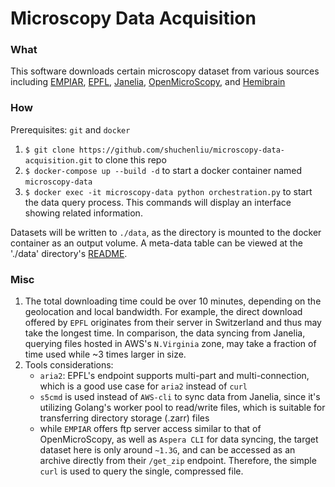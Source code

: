 # Microscopy Data Acquisition

### What
This software downloads certain microscopy dataset from various sources including [EMPIAR](https://www.ebi.ac.uk/empiar/EMPIAR-11759/), [EPFL](https://www.epfl.ch/labs/cvlab/data/data-em/), [Janelia](https://openorganelle.janelia.org/datasets/jrc_mus-nacc-2), [OpenMicroScopy](https://idr.openmicroscopy.org/webclient/img_detail/9846137/?dataset=10740), and [Hemibrain](https://tinyurl.com/hemibrain-ng)

### How
Prerequisites: `git` and `docker`
1. `$ git clone https://github.com/shuchenliu/microscopy-data-acquisition.git` to clone this repo
2. `$ docker-compose up --build -d` to start a docker container named `microscopy-data`
3. `$ docker exec -it microscopy-data python orchestration.py` to start the data query process. This commands will display an interface showing related information.

Datasets will be written to `./data`, as the directory is mounted to the docker container as an output volume. A meta-data table can be viewed at the './data' directory's [README](./data/README.md).

### Misc
1. The total downloading time could be over 10 minutes, depending on the geolocation and local bandwidth. For example, the direct download offered by `EPFL` originates from their server in Switzerland and thus may take the longest time. In comparison, the data syncing from Janelia, querying files hosted in AWS's `N.Virginia` zone, may take a fraction of time used while ~3 times larger in size.
2. Tools considerations:
   - `aria2`: EPFL's endpoint supports multi-part and multi-connection, which is a good use case for `aria2` instead of `curl`
   - `s5cmd` is used instead of `AWS-cli` to sync data from Janelia, since it's utilizing Golang's worker pool to read/write files, which is suitable for transferring directory storage (.zarr) files
   - while `EMPIAR` offers ftp server access similar to that of OpenMicroScopy, as well as `Aspera CLI` for data syncing, the target dataset here is only around `~1.3G`, and can be accessed as an archive directly from their `/get_zip` endpoint. Therefore, the simple `curl` is used to query the single, compressed file. 